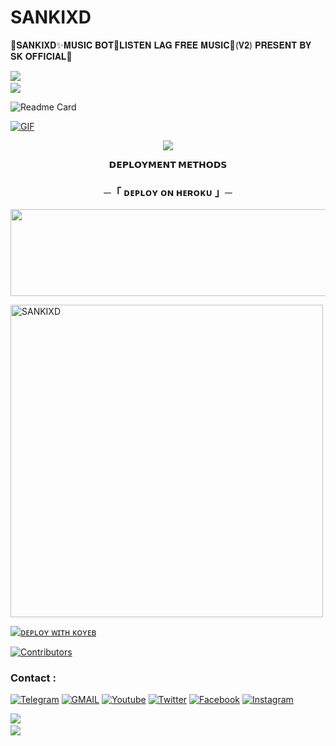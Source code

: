 # SANKIXD
🥀𝐒𝐀𝐍𝐊𝐈𝐗𝐃✨𝐌𝐔𝐒𝐈𝐂 𝐁𝐎𝐓🫶𝐋𝐈𝐒𝐓𝐄𝐍 𝐋𝐀𝐆 𝐅𝐑𝐄𝐄 𝐌𝐔𝐒𝐈𝐂🎵(𝐕𝟐) 𝐏𝐑𝐄𝐒𝐄𝐍𝐓 𝐁𝐘 𝐒𝐊 𝐎𝐅𝐅𝐈𝐂𝐈𝐀𝐋💫

<img src="https://user-images.githubusercontent.com/73097560/115834477-dbab4500-a447-11eb-908a-139a6edaec5c.gif"> 
<img src="https://firebasestorage.googleapis.com/v0/b/social-bite-skofficial.appspot.com/o/5947BCAE-D936-46F2-A691-4A784833A80D.jpeg?alt=media&token=481bbefb-8d14-4c0b-abac-92f2fdf61abe" width="800" height="3">
<img src="https://user-images.githubusercontent.com/73097560/115834477-dbab4500-a447-11eb-908a-139a6edaec5c.gif">

![Readme Card](https://github-readme-stats.vercel.app/api/pin/?username=Teamsanki&repo=SANKIXD&theme=flag-india)

[![GIF](https://github.com/Teamsanki/SANKIXD/blob/main/Teamsanki.gif)](https://github.com/Teamsanki)



<p align="center">
  <img src="https://firebasestorage.googleapis.com/v0/b/social-bite-skofficial.appspot.com/o/5947BCAE-D936-46F2-A691-4A784833A80D.jpeg?alt=media&token=481bbefb-8d14-4c0b-abac-92f2fdf61abe">
</p>

<p align="center">
<b>𝗗𝗘𝗣𝗟𝗢𝗬𝗠𝗘𝗡𝗧 𝗠𝗘𝗧𝗛𝗢𝗗𝗦</b>
</p>

<h3 align="center">
    ─「 ᴅᴇᴩʟᴏʏ ᴏɴ ʜᴇʀᴏᴋᴜ 」─
</h3>

<p align="center"><a href="https://dashboard.heroku.com/new?template=https://github.com/Teamsanki/SANKIXD"> <img src="https://img.shields.io/badge/Deploy%20On%20Heroku-green?style=for-the-badge&logo=heroku" width="520" height="138.45"/></a></p>

<p><img width="500" align="center" src="https://github-readme-stats.vercel.app/api/top-langs?username=Teamsanki&show_icons=true&locale=en&layout=compact" alt="SANKIXD" /></p>

[![ᴅᴇᴘʟᴏʏ ᴡɪᴛʜ ᴋᴏʏᴇʙ](https://www.koyeb.com/static/images/deploy/button.svg)](https://app.koyeb.com/deploy?type=git&repository=github.com/Teamsanki/SANKIXD-Bot&branch=koyeb&name=New_sanki)

[![Contributors](https://contrib.rocks/image?repo=Teamsanki/SANKIXD)](https://github.com/Teamsanki/SANKIXD/graphs/contributors)

### Contact :
<a href="https://t.me/cyberSANKI"><img title="Telegram" src="https://img.shields.io/badge/Telegram-%23000000.svg?&style=for-the-badge&logo=telegram&logoColor=61DAFB"></a>
<a href="https://mail.google.com/mail/?view=cm&fs=1&to=schoudhry11256@gmail.com"><img title="GMAIL" src="https://img.shields.io/badge/Gmail-D14836?style=for-the-badge&logo=gmail&logoColor=white"></a>
<a href="https://youtube.com/cyberSANKI"><img title="Youtube" src="https://img.shields.io/badge/youtube-%230077B5.svg?&style=for-the-badge&logo=youtube&logoColor=white"></a>
<a href="https://twitter.com/"><img title="Twitter" src="https://img.shields.io/badge/Twitter-12100E?style=for-the-badge&logo=twitter&logoColor=white"></a>
<a href="https://facebook.com/"><img title="Facebook" src="https://img.shields.io/badge/facebook-%231877F2.svg?&style=for-the-badge&logo=facebook&logoColor=white"></a>
<a href="https://instagram.com/SANKIsir"><img title="Instagram" src="https://img.shields.io/badge/instagram-%23E4405F.svg?&style=for-the-badge&logo=instagram&logoColor=white"></a>

<img src="https://user-images.githubusercontent.com/73097560/115834477-dbab4500-a447-11eb-908a-139a6edaec5c.gif">
<img src="https://camo.githubusercontent.com/82291b0fe831bfc6781e07fc5090cbd0a8b912bb8b8d4fec0696c881834f81ac/68747470733a2f2f70726f626f742e6d656469612f394575424971676170492e676966" width="800" height="3">
<img src="https://user-images.githubusercontent.com/73097560/115834477-dbab4500-a447-11eb-908a-139a6edaec5c.gif">

